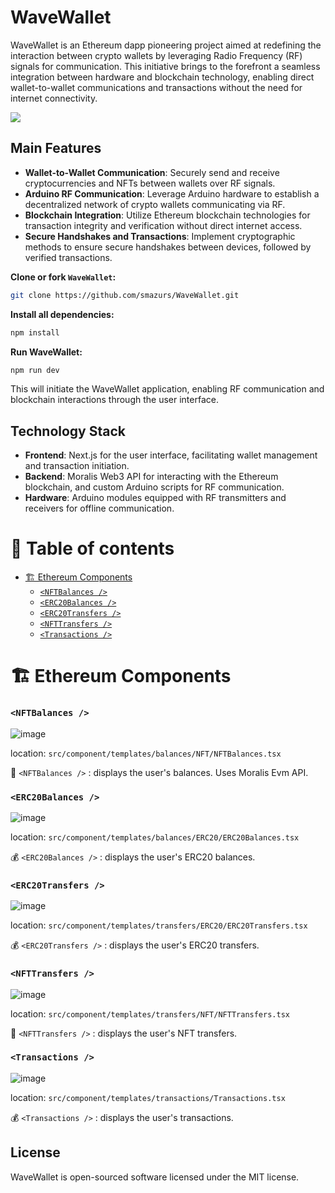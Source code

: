 # WaveWallet

WaveWallet is an Ethereum dapp pioneering project aimed at redefining the interaction between crypto wallets by leveraging Radio Frequency (RF) signals for communication. This initiative brings to the forefront a seamless integration between hardware and blockchain technology, enabling direct wallet-to-wallet communications and transactions without the need for internet connectivity.

![](https://user-images.githubusercontent.com/78314301/186810447-fa66cd80-5bbb-4e41-b29f-862c8cc67d43.gif)

## Main Features

- **Wallet-to-Wallet Communication**: Securely send and receive cryptocurrencies and NFTs between wallets over RF signals.
- **Arduino RF Communication**: Leverage Arduino hardware to establish a decentralized network of crypto wallets communicating via RF.
- **Blockchain Integration**: Utilize Ethereum blockchain technologies for transaction integrity and verification without direct internet access.
- **Secure Handshakes and Transactions**: Implement cryptographic methods to ensure secure handshakes between devices, followed by verified transactions.

**Clone or fork `WaveWallet`:**

```sh
git clone https://github.com/smazurs/WaveWallet.git
```

**Install all dependencies:**

```bash
npm install
```

 **Run WaveWallet:**

```bash
npm run dev
```

This will initiate the WaveWallet application, enabling RF communication and blockchain interactions through the user interface.

## Technology Stack

- **Frontend**: Next.js for the user interface, facilitating wallet management and transaction initiation.
- **Backend**: Moralis Web3 API for interacting with the Ethereum blockchain, and custom Arduino scripts for RF communication.
- **Hardware**: Arduino modules equipped with RF transmitters and receivers for offline communication.

# 🧭 Table of contents

- [🏗 Ethereum Components](#-ethereum-components)
  - [`<NFTBalances />`](#nftbalances-)
  - [`<ERC20Balances />`](#erc20balances-)
  - [`<ERC20Transfers />`](#erc20transfers-)
  - [`<NFTTransfers />`](#nfttransfers-)
  - [`<Transactions />`](#transactions-)

# 🏗 Ethereum Components

### `<NFTBalances />`

![image](https://user-images.githubusercontent.com/78314301/186813114-2b2265a5-5177-4ab8-9076-588107d450f1.png)

location: `src/component/templates/balances/NFT/NFTBalances.tsx`

🎨 `<NFTBalances />` : displays the user's balances. Uses Moralis Evm API.

### `<ERC20Balances />`

![image](https://user-images.githubusercontent.com/78314301/186813448-a0b63106-bcba-46d2-be80-3a7d962e2302.png)

location: `src/component/templates/balances/ERC20/ERC20Balances.tsx`

💰 `<ERC20Balances />` : displays the user's ERC20 balances.

### `<ERC20Transfers />`

![image](https://user-images.githubusercontent.com/78314301/186813957-69badb89-bf93-44e6-90e7-c35801c24d9a.png)

location: `src/component/templates/transfers/ERC20/ERC20Transfers.tsx`

💰 `<ERC20Transfers />` : displays the user's ERC20 transfers.

### `<NFTTransfers />`

![image](https://user-images.githubusercontent.com/78314301/186814187-916851d7-703d-4e30-9b28-b66b0bea90b1.png)

location: `src/component/templates/transfers/NFT/NFTTransfers.tsx`

🎨 `<NFTTransfers />` : displays the user's NFT transfers.

### `<Transactions />`

![image](https://user-images.githubusercontent.com/78314301/186812987-74d8e534-5171-4a53-83f9-3b470bc97e63.png)

location: `src/component/templates/transactions/Transactions.tsx`

💰 `<Transactions />` : displays the user's transactions.

## License

WaveWallet is open-sourced software licensed under the MIT license.